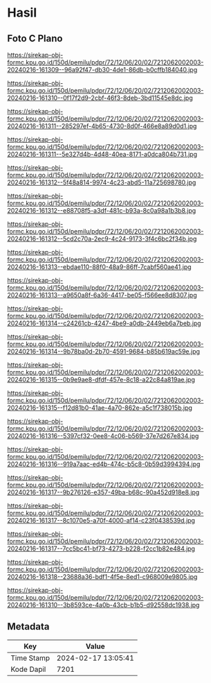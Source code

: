 # Hasil

## Foto C Plano

https://sirekap-obj-formc.kpu.go.id/150d/pemilu/pdpr/72/12/06/20/02/7212062002003-20240216-161309--96a92f47-db30-4de1-86db-b0cffb184040.jpg

https://sirekap-obj-formc.kpu.go.id/150d/pemilu/pdpr/72/12/06/20/02/7212062002003-20240216-161310--0f17f2d9-2cbf-46f3-8deb-3bd11545e8dc.jpg

https://sirekap-obj-formc.kpu.go.id/150d/pemilu/pdpr/72/12/06/20/02/7212062002003-20240216-161311--285297ef-4b65-4730-8d0f-466e8a89d0d1.jpg

https://sirekap-obj-formc.kpu.go.id/150d/pemilu/pdpr/72/12/06/20/02/7212062002003-20240216-161311--5e327d4b-4d48-40ea-8171-a0dca804b731.jpg

https://sirekap-obj-formc.kpu.go.id/150d/pemilu/pdpr/72/12/06/20/02/7212062002003-20240216-161312--5f48a814-9974-4c23-abd5-11a725698780.jpg

https://sirekap-obj-formc.kpu.go.id/150d/pemilu/pdpr/72/12/06/20/02/7212062002003-20240216-161312--e88708f5-a3df-481c-b93a-8c0a98a1b3b8.jpg

https://sirekap-obj-formc.kpu.go.id/150d/pemilu/pdpr/72/12/06/20/02/7212062002003-20240216-161312--5cd2c70a-2ec9-4c24-9173-3f4c6bc2f34b.jpg

https://sirekap-obj-formc.kpu.go.id/150d/pemilu/pdpr/72/12/06/20/02/7212062002003-20240216-161313--ebdae110-88f0-48a9-86ff-7cabf560ae41.jpg

https://sirekap-obj-formc.kpu.go.id/150d/pemilu/pdpr/72/12/06/20/02/7212062002003-20240216-161313--a9650a8f-6a36-4417-be05-f566ee8d8307.jpg

https://sirekap-obj-formc.kpu.go.id/150d/pemilu/pdpr/72/12/06/20/02/7212062002003-20240216-161314--c24261cb-4247-4be9-a0db-2449eb6a7beb.jpg

https://sirekap-obj-formc.kpu.go.id/150d/pemilu/pdpr/72/12/06/20/02/7212062002003-20240216-161314--9b78ba0d-2b70-4591-9684-b85b619ac59e.jpg

https://sirekap-obj-formc.kpu.go.id/150d/pemilu/pdpr/72/12/06/20/02/7212062002003-20240216-161315--0b9e9ae8-dfdf-457e-8c18-a22c84a819ae.jpg

https://sirekap-obj-formc.kpu.go.id/150d/pemilu/pdpr/72/12/06/20/02/7212062002003-20240216-161315--f12d81b0-41ae-4a70-862e-a5c1f738015b.jpg

https://sirekap-obj-formc.kpu.go.id/150d/pemilu/pdpr/72/12/06/20/02/7212062002003-20240216-161316--5397cf32-0ee8-4c06-b569-37e7d267e834.jpg

https://sirekap-obj-formc.kpu.go.id/150d/pemilu/pdpr/72/12/06/20/02/7212062002003-20240216-161316--919a7aac-ed4b-474c-b5c8-0b59d3994394.jpg

https://sirekap-obj-formc.kpu.go.id/150d/pemilu/pdpr/72/12/06/20/02/7212062002003-20240216-161317--9b276126-e357-49ba-b68c-90a452d918e8.jpg

https://sirekap-obj-formc.kpu.go.id/150d/pemilu/pdpr/72/12/06/20/02/7212062002003-20240216-161317--8c1070e5-a70f-4000-af14-c23f0438539d.jpg

https://sirekap-obj-formc.kpu.go.id/150d/pemilu/pdpr/72/12/06/20/02/7212062002003-20240216-161317--7cc5bc41-bf73-4273-b228-f2cc1b82e484.jpg

https://sirekap-obj-formc.kpu.go.id/150d/pemilu/pdpr/72/12/06/20/02/7212062002003-20240216-161318--23688a36-bdf1-4f5e-8ed1-c968009e9805.jpg

https://sirekap-obj-formc.kpu.go.id/150d/pemilu/pdpr/72/12/06/20/02/7212062002003-20240216-161310--3b8593ce-4a0b-43cb-b1b5-d92558dc1938.jpg


## Metadata

| Key        | Value               |
| ---------- | ------------------- |
| Time Stamp | 2024-02-17 13:05:41 |
| Kode Dapil | 7201                |



